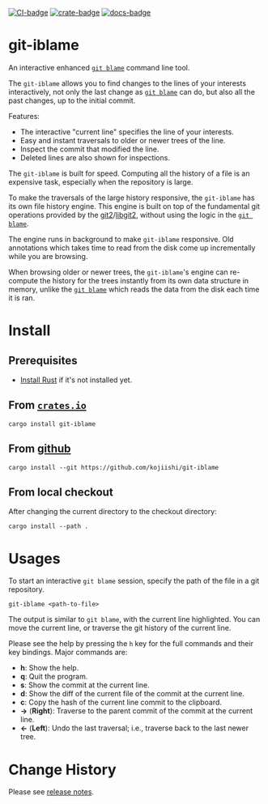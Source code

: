 [![CI-badge]][CI]
[![crate-badge]][crate]
[![docs-badge]][docs]

[CI-badge]: https://github.com/kojiishi/git-iblame/actions/workflows/rust-ci.yml/badge.svg
[CI]: https://github.com/kojiishi/git-iblame/actions/workflows/rust-ci.yml
[crate-badge]: https://img.shields.io/crates/v/git-iblame.svg
[crate]: https://crates.io/crates/git-iblame
[docs-badge]: https://docs.rs/git-iblame/badge.svg
[docs]: https://docs.rs/git-iblame/

# git-iblame

An interactive enhanced [`git blame`] command line tool.

The `git-iblame` allows you to find
changes to the lines of your interests interactively,
not only the last change as [`git blame`] can do,
but also all the past changes,
up to the initial commit.

Features:

* The interactive "current line" specifies the line of your interests.
* Easy and instant traversals to older or newer trees of the line.
* Inspect the commit that modified the line.
* Deleted lines are also shown for inspections.

The `git-iblame` is built for speed.
Computing all the history of a file is an expensive task,
especially when the repository is large.

To make the traversals of the large history responsive,
the `git-iblame` has its own file history engine.
This engine is built on top of the fundamental git operations
provided by the [git2]/[libgit2],
without using the logic in the [`git blame`].

The engine runs in background to make `git-iblame` responsive.
Old annotations which takes time to read from the disk
come up incrementally while you are browsing.

When browsing older or newer trees, the `git-iblame`'s engine
can re-compute the history for the trees instantly
from its own data structure in memory,
unlike the [`git blame`] which
reads the data from the disk each time it is ran.

[`git blame`]: https://git-scm.com/docs/git-blame
[git2]: https://docs.rs/git2/latest/git2/
[libgit2]: https://libgit2.org/

# Install

## Prerequisites

* [Install Rust] if it's not installed yet.

[install Rust]: https://rustup.rs/

## From [`crates.io`][crate]

```shell-session
cargo install git-iblame
```

## From [github]

```shell-session
cargo install --git https://github.com/kojiishi/git-iblame
```

[github]: https://github.com/kojiishi/git-iblame

## From local checkout

After changing the current directory to the checkout directory:
```shell-session
cargo install --path .
```

# Usages

To start an interactive `git blame` session,
specify the path of the file in a git repository.
```shell-session
git-iblame <path-to-file>
```

The output is similar to `git blame`,
with the current line highlighted.
You can move the current line,
or traverse the git history of the current line.

Please see the help by pressing the `h` key
for the full commands and their key bindings.
Major commands are:
* **h**: Show the help.
* **q**: Quit the program.
* **s**: Show the commit at the current line.
* **d**: Show the diff of the current file of the commit at the current line.
* **c**: Copy the hash of the current line commit to the clipboard.
* **→** (**Right**): Traverse to the parent commit of the commit at the current line.
* **←** (**Left**): Undo the last traversal;
  i.e., traverse back to the last newer tree.

# Change History

Please see [release notes].

[release notes]: https://github.com/kojiishi/git-iblame/releases
